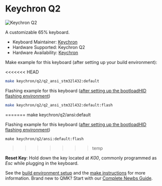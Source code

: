 # Keychron Q2

![Keychron Q2](https://cdn.shopify.com/s/files/1/0059/0630/1017/t/5/assets/keychron-q2-65-custom-mechanical-keyboard-1640601375561.jpg?v=1640601380)

A customizable 65% keyboard.

* Keyboard Maintainer: [Keychron](https://github.com/keychron)
* Hardware Supported: Keychron Q2
* Hardware Availability: [Keychron](https://www.keychron.com)

Make example for this keyboard (after setting up your build environment):

<<<<<<< HEAD
```bash
make keychron/q2/q2_ansi_stm32l432:default
```

Flashing example for this keyboard ([after setting up the bootloadHID flashing environment](https://docs.qmk.fm/#/flashing_bootloadhid))

```bash
make keychron/q2/q2_ansi_stm32l432:default:flash
```
=======
    make keychron/q2/ansi:default

Flashing example for this keyboard ([after setting up the bootloadHID flashing environment](https://docs.qmk.fm/#/flashing_bootloadhid))

    make keychron/q2/ansi:default:flash
>>>>>>> temp

**Reset Key**: Hold down the key located at *K00*, commonly programmed as *Esc* while plugging in the keyboard.

See the [build environment setup](https://docs.qmk.fm/#/getting_started_build_tools) and the [make instructions](https://docs.qmk.fm/#/getting_started_make_guide) for more information. Brand new to QMK? Start with our [Complete Newbs Guide](https://docs.qmk.fm/#/newbs).
